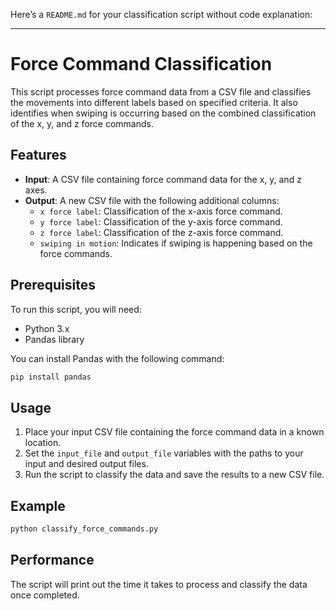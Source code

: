 Here’s a `README.md` for your classification script without code explanation:

---

# Force Command Classification

This script processes force command data from a CSV file and classifies the movements into different labels based on specified criteria. It also identifies when swiping is occurring based on the combined classification of the x, y, and z force commands.

## Features

- **Input**: A CSV file containing force command data for the x, y, and z axes.
- **Output**: A new CSV file with the following additional columns:
  - `x force label`: Classification of the x-axis force command.
  - `y force label`: Classification of the y-axis force command.
  - `z force label`: Classification of the z-axis force command.
  - `swiping in motion`: Indicates if swiping is happening based on the force commands.
  
## Prerequisites

To run this script, you will need:

- Python 3.x
- Pandas library

You can install Pandas with the following command:

```bash
pip install pandas
```

## Usage

1. Place your input CSV file containing the force command data in a known location.
2. Set the `input_file` and `output_file` variables with the paths to your input and desired output files.
3. Run the script to classify the data and save the results to a new CSV file.

## Example

```bash
python classify_force_commands.py
```

## Performance

The script will print out the time it takes to process and classify the data once completed.

